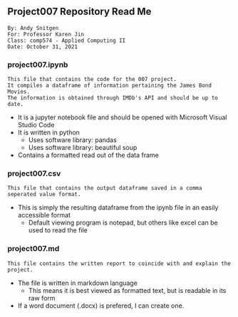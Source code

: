 ## Project007 Repository Read Me
```
By: Andy Snitgen
For: Professor Karen Jin
Class: comp574 - Applied Computing II
Date: October 31, 2021
```

### project007.ipynb
```
This file that contains the code for the 007 project.
It compiles a dataframe of information pertaining the James Bond Movies.
The information is obtained through IMDb's API and should be up to date.
```
* It is a jupyter notebook file and should be opened with Microsoft Visual Studio Code
* It is written in python
  * Uses software library: pandas
  * Uses software library: beautiful soup
* Contains a formatted read out of the data frame

### project007.csv
```
This file that contains the output dataframe saved in a comma seperated value format.
```
* This is simply the resulting dataframe from the ipynb file in an easily accessible format
  * Default viewing program is notepad, but others like excel can be used to read the file

### project007.md
```
This file contains the written report to coincide with and explain the project. 
```
* The file is written in markdown language
  * This means it is best viewed as formatted text, but is readable in its raw form
* If a word document (.docx) is prefered, I can create one.
  
